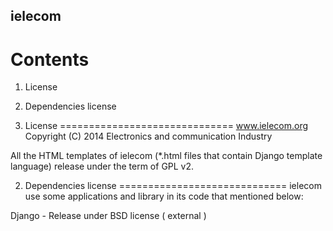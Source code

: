 
ielecom
------------------------------
Contents
==============================

1. License
2. Dependencies license

1. License
==============================
www.ielecom.org
Copyright (C) 2014  Electronics and communication Industry


All the HTML templates of ielecom (*.html files that contain Django template
language) release under the term of GPL v2.

2. Dependencies license
=============================
ielecom use some applications and library in its code that mentioned below:

Django - Release under BSD license ( external )
